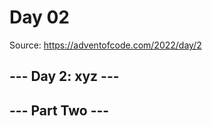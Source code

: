 # Day 02

Source: <https://adventofcode.com/2022/day/2>

## --- Day 2: xyz ---

## --- Part Two ---
